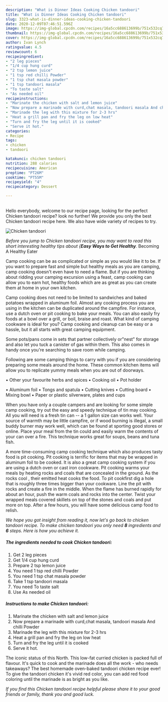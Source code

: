 ```yaml
---
description: "What is Dinner Ideas Cooking Chicken tandoori"
title: "What is Dinner Ideas Cooking Chicken tandoori"
slug: 3323-what-is-dinner-ideas-cooking-chicken-tandoori
date: 2020-12-09T07:46:51.596Z
image: https://img-global.cpcdn.com/recipes/16a5cc688613699b/751x532cq70/chicken-tandoori-recipe-main-photo.jpg
thumbnail: https://img-global.cpcdn.com/recipes/16a5cc688613699b/751x532cq70/chicken-tandoori-recipe-main-photo.jpg
cover: https://img-global.cpcdn.com/recipes/16a5cc688613699b/751x532cq70/chicken-tandoori-recipe-main-photo.jpg
author: Ivan Lynch
ratingvalue: 4.5
reviewcount: 6
recipeingredient:
- "2 leg pieces"
- "1/4 cup hung curd"
- "2 tsp lemon juice"
- "1 tsp red chilli Powder"
- "1 tsp chat masala powder"
- "1 tsp tandoori masala"
- "To taste salt"
- "As needed oil"
recipeinstructions:
- "Marinate the chicken with salt and lemon juice"
- "Now prepare a marinade with curd,chat masala, tandoori masala And chilli Powder"
- "Marinade the leg with this mixture for 2-3 hrs"
- "Heat a grill pan and fry the leg on low heat"
- "Turn and fry the leg until it is cooked"
- "Serve it hot."
categories:
- Recipe
tags:
- chicken
- tandoori

katakunci: chicken tandoori 
nutrition: 288 calories
recipecuisine: American
preptime: "PT26M"
cooktime: "PT55M"
recipeyield: "4"
recipecategory: Dessert

---
```

<br>
Hello everybody, welcome to our recipe page, looking for the perfect Chicken tandoori recipe? look no further! We provide you only the best Chicken tandoori recipe here. We also have wide variety of recipes to try.
<br>


![Chicken tandoori](https://img-global.cpcdn.com/recipes/16a5cc688613699b/751x532cq70/chicken-tandoori-recipe-main-photo.jpg)

<i>Before you jump to Chicken tandoori recipe, you may want to read this short interesting healthy tips about {<strong>Easy Ways to Get Healthy</strong>.</i>
Becoming A Healthy Eater

    
Camp cooking can be as complicated or simple as you would like it to be. If you want to prepare fast and simple but healthy meals as you are camping, camp cooking doesn't even have to need a flame. But if you are thinking about ridding your camping excursion using a feast, camp cooking can allow you to earn hot, healthy foods which are as great as you can create them at home in your own kitchen.

Camp cooking does not need to be limited to sandwiches and baked potatoes wrapped in aluminum foil.  Almost any cooking process you are using in the kitchen can be duplicated around the campfire. For instance, use a dutch oven or pit cooking to bake your meals. You can also easily fry foods at a bowl over a grill, or boil, braise and roast. What kind of camping cookware is ideal for you? Camp cooking and cleanup can be easy or a hassle, but it all starts with great camping equipment.

Some pots/pans come in sets that partner collectively or"nest" for storage and also let you tuck a canister of gas within them. This also comes in handy once you're searching to save room while camping.

Following are some camping things to carry with you if you are considering preparing some meals around the home. These common kitchen items will allow you to replicate yummy meals when you are out of doorways.


• Other your favourite herbs and spices
• Cooking oil
• Pot holder

• Aluminum foil
• Tongs and spatula
• Cutting knives
• Cutting board
• Mixing bowl
• Paper or plastic silverware, plates and cups

When you have only a couple campers and are looking for some simple camp cooking, try out the easy and speedy technique of tin may cooking. All you will need is a fresh tin can -- a 1 gallon size can works well. Your source of warmth may be little campfire, or if wood burning is illegal, a small buddy burner may work well, which can be found at sporting good stores or online. Place your meal from the tin could and easily warm the contents of your can over a fire.  This technique works great for soups, beans and tuna fish.

A more time-consuming camp cooking technique which also produces tasty food is pit cooking. Pit cooking is terrific for items that may be wrapped in aluminum foil to be cooked.  It is also a great camp cooking system if you are using a dutch oven or cast iron cookware. Pit cooking warms your meals by heating rocks and coals that are concealed in the ground. As the rocks cool , their emitted heat cooks the food. To pit cookfirst dig a hole that is roughly three times bigger than your cookware. Line the pit with rocks and create a fire in the middle. When the flame has burned rapidly for about an hour, push the warm coals and rocks into the center. Twist your wrapped meals covered skillets on top of the stones and coals and put more on top. After a few hours, you will have some delicious camp food to relish.


<i>We hope you got insight from reading it, now let's go back to chicken tandoori recipe. To make chicken tandoori you only need <strong>8</strong> ingredients and <strong>6</strong> steps. Here is how you achieve it.
</i>

##### The ingredients needed to cook Chicken tandoori:

1. Get 2 leg pieces
1. Get 1/4 cup hung curd
1. Prepare 2 tsp lemon juice
1. You need 1 tsp red chilli Powder
1. You need 1 tsp chat masala powder
1. Take 1 tsp tandoori masala
1. You need To taste salt
1. Use As needed oil


##### Instructions to make Chicken tandoori:

1. Marinate the chicken with salt and lemon juice
1. Now prepare a marinade with curd,chat masala, tandoori masala And chilli Powder
1. Marinade the leg with this mixture for 2-3 hrs
1. Heat a grill pan and fry the leg on low heat
1. Turn and fry the leg until it is cooked
1. Serve it hot.


The iconic status of this North. This low-fat curried chicken is packed full of flavour. It&#39;s quick to cook and the marinade does all the work - who needs takeaways? The best homemade oven-baked tandoori chicken recipe ever! To give the tandoori chicken it&#39;s vivid red color, you can add red food coloring until the marinade is as bright as you like. 

<i>If you find this Chicken tandoori recipe helpful please share it to your good friends or family, thank you and good luck.</i>
